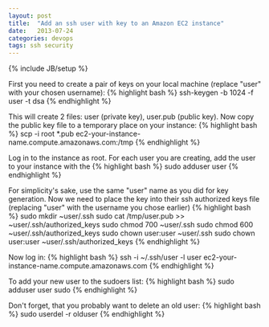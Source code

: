 ```yaml
---
layout: post
title:  "Add an ssh user with key to an Amazon EC2 instance"
date:   2013-07-24
categories: devops
tags: ssh security
---
```

{% include JB/setup %}

First you need to create a pair of keys on your local machine (replace "user" with your chosen username):
{% highlight bash %}
ssh-keygen -b 1024 -f user -t dsa
{% endhighlight %}

This will create 2 files: user (private key), user.pub (public key). Now copy the public key file to a temporary place on your instance:
{% highlight bash %}
scp -i root *.pub ec2-your-instance-name.compute.amazonaws.com:/tmp
{% endhighlight %}

Log in to the instance as root. For each user you are creating, add the user to your instance with the
{% highlight bash %}
sudo adduser user
{% endhighlight %}

For simplicity's sake, use the same "user" name as you did for key generation. Now we need to place the key into their ssh authorized keys file (replacing "user" with the username you chose earlier)
{% highlight bash %}
sudo mkdir ~user/.ssh
sudo cat /tmp/user.pub >> ~user/.ssh/authorized_keys
sudo chmod 700 ~user/.ssh
sudo chmod 600 ~user/.ssh/authorized_keys
sudo chown user:user ~user/.ssh
sudo chown user:user ~user/.ssh/authorized_keys
{% endhighlight %}

Now log in:
{% highlight bash %}
ssh -i ~/.ssh/user -l user ec2-your-instance-name.compute.amazonaws.com
{% endhighlight %}

To add your new user to the sudoers list:
{% highlight bash %}
sudo adduser user sudo
{% endhighlight %}

Don't forget, that you probably want to delete an old user:
{% highlight bash %}
sudo userdel -r olduser
{% endhighlight %}